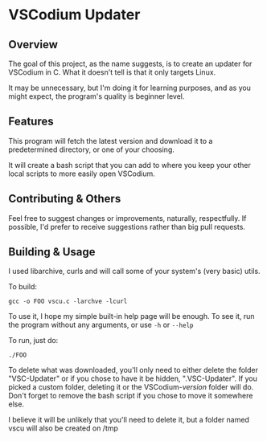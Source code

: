 # VSCodium Updater

## Overview
The goal of this project, as the name suggests, is to create an updater for VSCodium in C. What it doesn't tell is that it only targets Linux.

It may be unnecessary, but I'm doing it for learning purposes, and as you might expect, the program's quality is beginner level.

## Features
This program will fetch the latest version and download it to a predetermined directory, or one of your choosing. 

It will create a bash script that you can add to where you keep your other local scripts to more easily open VSCodium.

## Contributing & Others
Feel free to suggest changes or improvements, naturally, respectfully. If possible, I'd prefer to receive suggestions rather than big pull requests.

## Building & Usage
I used libarchive, curls and will call some of your system's (very basic) utils.

To build:
```
gcc -o FOO vscu.c -larchve -lcurl
```
To use it, I hope my simple built-in help page will be enough. To see it, run the program without any arguments, or use ```-h``` or ```--help```

To run, just do:
```
./FOO 
```

To delete what was downloaded, you'll only need to either delete the folder "VSC-Updater" or if you chose to have it be hidden, ".VSC-Updater". If you picked a custom folder, deleting it or the VSCodium-*version* folder will do. Don't forget to remove the bash script if you chose to move it somewhere else.

I believe it will be unlikely that you'll need to delete it, but a folder named vscu will also be created on /tmp
